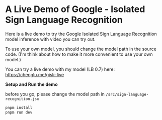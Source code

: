 # A Live Demo of Google - Isolated Sign Language Recognition

Here is a live demo to try the Google Isolated Sign Language Recognition model inference with video you can try out.

To use your own model, you should change the model path in the source code. (I'm think about how to make it more convenient to use your own model.)

You can try a live demo with my model (LB 0.7) here: https://chenglu.me/gislr-live

**Setup and Run the demo**

before you go, please change the model path in `/src/sign-language-recognition.jsx`

```bash
pnpm install
pnpm run dev
```
